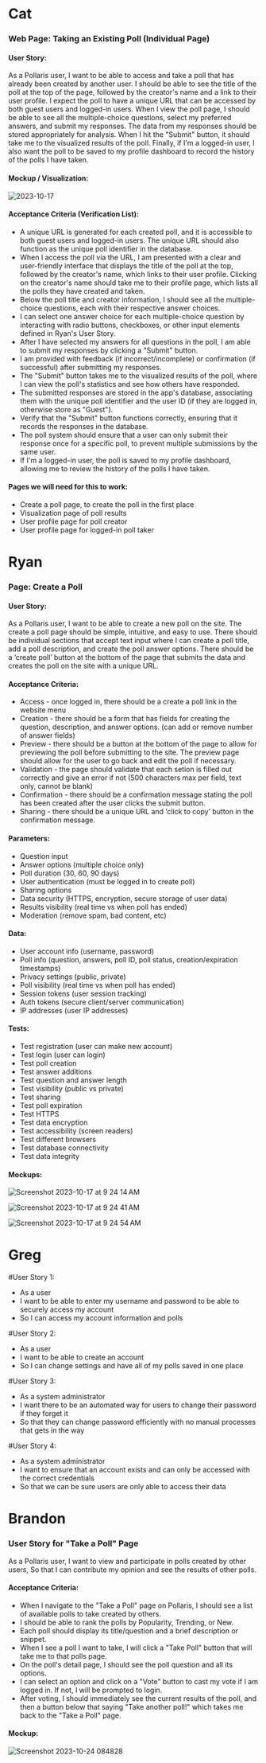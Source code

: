 # Cat

### Web Page: Taking an Existing Poll (Individual Page)

#### User Story:
As a Pollaris user, I want to be able to access and take a poll that has already been created by another user. I should be able to see the title of the poll at the top of the page, followed by the creator's name and a link to their user profile. I expect the poll to have a unique URL that can be accessed by both guest users and logged-in users. When I view the poll page, I should be able to see all the multiple-choice questions, select my preferred answers, and submit my responses. The data from my responses should be stored appropriately for analysis. When I hit the "Submit" button, it should take me to the visualized results of the poll. Finally, if I'm a logged-in user, I also want the poll to be saved to my profile dashboard to record the history of the polls I have taken. 

#### Mockup / Visualization:
![2023-10-17](https://github.com/catalinaescalona/greendevs/assets/68168149/83d034a4-7f09-4809-972a-856b556262da)


#### Acceptance Criteria (Verification List):
* A unique URL is generated for each created poll, and it is accessible to both guest users and logged-in users. The unique URL should also function as the unique poll identifier in the database.
* When I access the poll via the URL, I am presented with a clear and user-friendly interface that displays the title of the poll at the top, followed by the creator's name, which links to their user profile. Clicking on the creator's name should take me to their profile page, which lists all the polls they have created and taken. 
* Below the poll title and creator information, I should see all the multiple-choice questions, each with their respective answer choices.
* I can select one answer choice for each multiple-choice question by interacting with radio buttons, checkboxes, or other input elements defined in Ryan's User Story.
* After I have selected my answers for all questions in the poll, I am able to submit my responses by clicking a "Submit" button.
* I am provided with feedback (if incorrect/incomplete) or confirmation (if successful) after submitting my responses.
* The "Submit" button takes me to the visualized results of the poll, where I can view the poll's statistics and see how others have responded.
* The submitted responses are stored in the app's database, associating them with the unique poll identifier and the user ID (if they are logged in, otherwise store as "Guest").
* Verify that the "Submit" button functions correctly, ensuring that it records the responses in the database.
* The poll system should ensure that a user can only submit their response once for a specific poll, to prevent multiple submissions by the same user.
* If I'm a logged-in user, the poll is saved to my profile dashboard, allowing me to review the history of the polls I have taken.

#### Pages we will need for this to work:
* Create a poll page, to create the poll in the first place
* Visualization page of poll results
* User profile page for poll creator
* User profile page for logged-in poll taker


# Ryan

### Page: Create a Poll

#### User Story:
As a Pollaris user, I want to be able to create a new poll on the site. The create a poll page should be simple, intuitive, and easy to use. There should be individual sections that accept text input where I can create a poll title, add a poll description, and create the poll answer options. There should be a ‘create poll’ button at the bottom of the page that submits the data and creates the poll on the site with a unique URL.

#### Acceptance Criteria:
* Access - once logged in, there should be a create a poll link in the website menu
* Creation - there should be a form that has fields for creating the question, description, and answer options. (can add or remove number of answer fields)
* Preview - there should be a button at the bottom of the page to allow for previewing the poll before submitting to the site. The preview page should allow for the user to go back and edit the poll if necessary.
* Validation - the page should validate that each setion is filled out correctly and give an error if not (500 characters max per field, text only, cannot be blank)
* Confirmation - there should be a confirmation message stating the poll has been created after the user clicks the submit button.
* Sharing - there should be a unique URL and ‘click to copy’ button in the confirmation message.

#### Parameters:
* Question input
* Answer options (multiple choice only)
* Poll duration (30, 60, 90 days)
* User authentication (must be logged in to create poll)
* Sharing options
* Data security (HTTPS, encryption, secure storage of user data)
* Results visibility (real time vs when poll has ended)
* Moderation (remove spam, bad content, etc)

#### Data:
* User account info (username, password)
* Poll info (question, answers, poll ID, poll status, creation/expiration timestamps)
* Privacy settings (public, private)
* Poll visibility (real time vs when poll has ended)
* Session tokens (user session tracking)
* Auth tokens (secure client/server communication)
* IP addresses (user IP addresses)

#### Tests:
* Test registration (user can make new account)
* Test login (user can login)
* Test poll creation
* Test answer additions
* Test question and answer length
* Test visibility (public vs private)
* Test sharing
* Test poll expiration
* Test HTTPS
* Test data encryption
* Test accessibility (screen readers)
* Test different browsers
* Test database connectivity
* Test data integrity


#### Mockups:

![Screenshot 2023-10-17 at 9 24 14 AM](https://github.com/catalinaescalona/greendevs/assets/143199876/8a843699-1e02-41d6-9797-a7fd8b4fd058)

![Screenshot 2023-10-17 at 9 24 41 AM](https://github.com/catalinaescalona/greendevs/assets/143199876/73a311b1-b0be-48ce-8bea-823c431ce034)

![Screenshot 2023-10-17 at 9 24 54 AM](https://github.com/catalinaescalona/greendevs/assets/143199876/ee32ced6-8fb2-46d2-8c6a-b3e22631c3f1)


# Greg

#User Story 1:
* As a user
* I want to be able to enter my username and password to be able to securely access my account
* So I can access my account information and polls
  

#User Story 2:
* As a user
* I want to be able to create an account
* So I can change settings and have all of my polls saved in one place
  

#User Story 3:
* As a system administrator
* I want there to be an automated way for users to change their password if they forget it
* So that they can change password efficiently with no manual processes that gets in the way
  

#User Story 4:
* As a system administrator
* I want to ensure that an account exists and can only be accessed with the correct credentials
* So that we can be sure users are only able to access their data

# Brandon

### User Story for "Take a Poll" Page

As a Pollaris user,
I want to view and participate in polls created by other users,
So that I can contribute my opinion and see the results of other polls.

#### Acceptance Criteria:

* When I navigate to the "Take a Poll" page on Pollaris, I should see a list of available polls to take created by others.
* I should be able to rank the polls by Popularity, Trending, or New.
* Each poll should display its title/question and a brief description or snippet.
* When I see a poll I want to take, I will click a "Take Poll" button that will take me to that polls page.
* On the poll's detail page, I should see the poll question and all its options.
* I can select an option and click on a "Vote" button to cast my vote if I am logged in. If not, I will be prompted to login.
* After voting, I should immediately see the current results of the poll, and then a button below that saying "Take another poll!" which takes me back to the "Take a Poll" page.

#### Mockup:

![Screenshot 2023-10-24 084828](https://github.com/catalinaescalona/greendevs/assets/143830239/663421a3-bbc0-4464-a29d-2ecd30302876)






